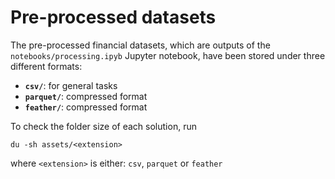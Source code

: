 # Pre-processed datasets

The pre-processed financial datasets, which are outputs of the `notebooks/processing.ipyb` Jupyter notebook, have been stored under three different formats:
- **`csv/`**: for general tasks
- **`parquet/`**: compressed format
- **`feather/`**: compressed format


To check the folder size of each solution, run
```
du -sh assets/<extension>
```
where `<extension>` is either: `csv`, `parquet` or `feather`